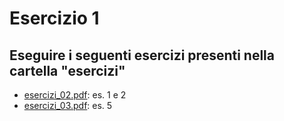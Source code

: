 # Esercizio 1

## Eseguire i seguenti esercizi presenti nella cartella "esercizi"

- [esercizi_02.pdf](/esercizi/esercizi_02.pdf): es. 1 e 2
- [esercizi_03.pdf](/esercizi/esercizi_03.pdf): es. 5